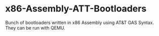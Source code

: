 # x86-Assembly-ATT-Bootloaders
Bunch of bootloaders written in x86 Assembly using AT&amp;T GAS Syntax. They can be run with QEMU.
